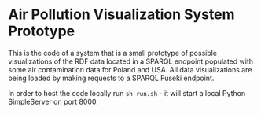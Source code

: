# Air Pollution Visualization System Prototype

This is the code of a system that is a small prototype of possible visualizations of the RDF data located in a SPARQL endpoint populated with some air contamination data for Poland and USA.
All data visualizations are being loaded by making requests to a SPARQL Fuseki endpoint.

In order to host the code locally run `sh run.sh` - it will start a local Python SimpleServer on port 8000.
